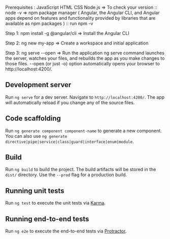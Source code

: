 Prerequisites :
JavaScript
HTML
CSS
Node.js => To check your version :: node -v
        => npm package manager ( Angular, the Angular CLI, and Angular apps depend on features and functionality provided by libraries that            are available as npm packages ) :: run npm -v

Step 1: npm install -g @angular/cli => Install the Angular CLI

Step 2: ng new my-app => Create a workspace and initial application

Step 3: ng serve --open => Run the application
      ng serve command launches the server, watches your files, and rebuilds the app as you make changes to those files.
      --open (or just -o) option automatically opens your browser to http://localhost:4200/.
    
    
## Development server
Run `ng serve` for a dev server. Navigate to `http://localhost:4200/`. The app will automatically reload if you change any of the source files.

## Code scaffolding
Run `ng generate component component-name` to generate a new component. You can also use `ng generate directive|pipe|service|class|guard|interface|enum|module`.

## Build
Run `ng build` to build the project. The build artifacts will be stored in the `dist/` directory. Use the `--prod` flag for a production build.

## Running unit tests
Run `ng test` to execute the unit tests via [Karma](https://karma-runner.github.io).

## Running end-to-end tests
Run `ng e2e` to execute the end-to-end tests via [Protractor](http://www.protractortest.org/).
